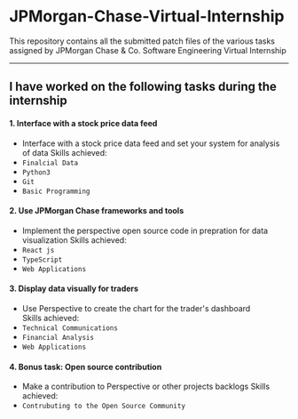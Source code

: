 # JPMorgan-Chase-Virtual-Internship
This repository contains all the submitted patch files of the various tasks assigned by JPMorgan Chase & Co. Software Engineering Virtual Internship

---
## I have worked on the following tasks during the internship
#### 1. Interface with a stock price data feed
- Interface with a stock price data feed and set your system for analysis of data
Skills achieved:
- `Finalcial Data` 
- `Python3`
- `Git`
- `Basic Programming`

#### 2. Use JPMorgan Chase frameworks and tools
- Implement the perspective open source code in prepration for data visualization 
Skills achieved:
- `React js` 
- `TypeScript`
- `Web Applications`

#### 3. Display data visually for traders
- Use Perspective to create the chart for the trader's dashboard  
Skills achieved:
- `Technical Communications` 
- `Financial Analysis`
- `Web Applications`

#### 4. Bonus task: Open source contribution
- Make a contribution to Perspective or other projects backlogs 
Skills achieved:
- `Contrubuting to the Open Source Community`

